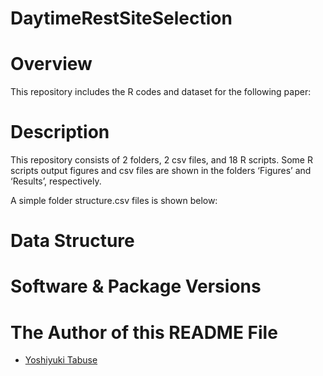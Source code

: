 # DaytimeRestSiteSelection

# Overview
This repository includes the R codes and dataset for the following paper:

# Description
This repository consists of 2 folders, 2 csv files, and 18 R scripts. Some R scripts output figures and csv files are shown in the folders ‘Figures’ and ‘Results’, respectively.

A simple folder structure.csv files is shown below:



# Data Structure


# Software & Package Versions


# The Author of this README File

- [Yoshiyuki Tabuse](https://github.com/tabutan)

